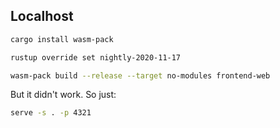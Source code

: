 ## Localhost

```sh
cargo install wasm-pack
```

```sh
rustup override set nightly-2020-11-17
```

```sh
wasm-pack build --release --target no-modules frontend-web
```

But it didn't work. So just:

```sh
serve -s . -p 4321
```